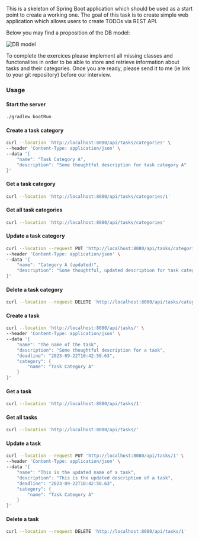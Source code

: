 This is a skeleton of Spring Boot application which should be used as a start point to create a working one.
The goal of this task is to create simple web application which allows users to create TODOs via REST API.

Below you may find a proposition of the DB model:

![DB model](DBModel.png)

To complete the exercices please implement all missing classes and functonalites in order to be able to store and
retrieve information about tasks and their categories.
Once you are ready, please send it to me (ie link to your git repository) before our interview.

### Usage

#### Start the server

```bash
./gradlew bootRun
```

#### Create a task category

```bash
curl --location 'http://localhost:8080/api/tasks/categories' \
--header 'Content-Type: application/json' \
--data '{
    "name": "Task Category A",
    "description": "Some thoughtful description for task category A"
}'
```

#### Get a task category

```bash
curl --location 'http://localhost:8080/api/tasks/categories/1'
```

#### Get all task categories

```bash
curl --location 'http://localhost:8080/api/tasks/categories'
```

#### Update a task category

```bash
curl --location --request PUT 'http://localhost:8080/api/tasks/categories/1' \
--header 'Content-Type: application/json' \
--data '{
    "name": "Category A (updated)",
    "description": "Some thoughtful, updated description for task category A"
}'
```

#### Delete a task category

````bash
curl --location --request DELETE 'http://localhost:8080/api/tasks/categories/1'
````

#### Create a task

```bash
curl --location 'http://localhost:8080/api/tasks/' \
--header 'Content-Type: application/json' \
--data '{
    "name": "The name of the task",
    "description": "Some thoughtful description for a task",
    "deadline": "2023-09-22T10:42:50.63",
    "category": {
        "name": "Task Category A"
    }
}'
```

#### Get a task

```bash
curl --location 'http://localhost:8080/api/tasks/1'
```

#### Get all tasks

```bash
curl --location 'http://localhost:8080/api/tasks/'
```

#### Update a task

```bash
curl --location --request PUT 'http://localhost:8080/api/tasks/1' \
--header 'Content-Type: application/json' \
--data '{
    "name": "This is the updated name of a task",
    "description": "This is the updated description of a task",
    "deadline": "2023-09-22T10:42:50.63",
    "category": {
        "name": "Task Category A"
    }
}'
```

#### Delete a task

```bash
curl --location --request DELETE 'http://localhost:8080/api/tasks/1'
```
